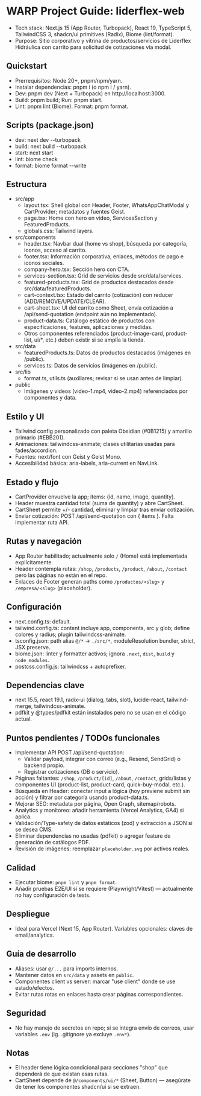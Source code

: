 # WARP Project Guide: liderflex-web

- Tech stack: Next.js 15 (App Router, Turbopack), React 19, TypeScript 5, TailwindCSS 3, shadcn/ui primitives (Radix), Biome (lint/format).
- Purpose: Sitio corporativo y vitrina de productos/servicios de Liderflex Hidráulica con carrito para solicitud de cotizaciones vía modal.

## Quickstart
- Prerrequisitos: Node 20+, pnpm/npm/yarn.
- Instalar dependencias: pnpm i (o npm i / yarn).
- Dev: pnpm dev (Next + Turbopack) en http://localhost:3000.
- Build: pnpm build; Run: pnpm start.
- Lint: pnpm lint (Biome). Format: pnpm format.

## Scripts (package.json)
- dev: next dev --turbopack
- build: next build --turbopack
- start: next start
- lint: biome check
- format: biome format --write

## Estructura
- src/app
  - layout.tsx: Shell global con Header, Footer, WhatsAppChatModal y CartProvider; metadatos y fuentes Geist.
  - page.tsx: Home con hero en video, ServicesSection y FeaturedProducts.
  - globals.css: Tailwind layers.
- src/components
  - header.tsx: Navbar dual (home vs shop), búsqueda por categoría, iconos, acceso al carrito.
  - footer.tsx: Información corporativa, enlaces, métodos de pago e iconos sociales.
  - company-hero.tsx: Sección hero con CTA.
  - services-section.tsx: Grid de servicios desde src/data/services.
  - featured-products.tsx: Grid de productos destacados desde src/data/featuredProducts.
  - cart-context.tsx: Estado del carrito (cotización) con reducer (ADD/REMOVE/UPDATE/CLEAR).
  - cart-sheet.tsx: UI del carrito como Sheet, envía cotización a /api/send-quotation (endpoint aún no implementado).
  - product-data.ts: Catálogo estático de productos con especificaciones, features, aplicaciones y medidas.
  - Otros componentes referenciados (product-image-card, product-list, ui/*, etc.) deben existir si se amplía la tienda.
- src/data
  - featuredProducts.ts: Datos de productos destacados (imágenes en /public).
  - services.ts: Datos de servicios (imágenes en /public).
- src/lib
  - format.ts, utils.ts (auxiliares; revisar si se usan antes de limpiar).
- public
  - Imágenes y videos (video-1.mp4, video-2.mp4) referenciados por componentes y data.

## Estilo y UI
- Tailwind config personalizado con paleta Obsidian (#0B1215) y amarillo primario (#EBB201).
- Animaciones: tailwindcss-animate; clases utilitarias usadas para fades/accordion.
- Fuentes: next/font con Geist y Geist Mono.
- Accesibilidad básica: aria-labels, aria-current en NavLink.

## Estado y flujo
- CartProvider envuelve la app; items: {id, name, image, quantity}.
- Header muestra cantidad total (suma de quantity) y abre CartSheet.
- CartSheet permite +/- cantidad, eliminar y limpiar tras enviar cotización.
- Enviar cotización: POST /api/send-quotation con { items }. Falta implementar ruta API.

## Rutas y navegación
- App Router habilitado; actualmente solo `/` (Home) está implementada explícitamente.
- Header contempla rutas: `/shop`, `/products`, `/product`, `/about`, `/contact` pero las páginas no están en el repo.
- Enlaces de Footer generan paths como `/productos/<slug>` y `/empresa/<slug>` (placeholder).

## Configuración
- next.config.ts: default.
- tailwind.config.ts: content incluye app, components, src y glob; define colores y radius; plugin tailwindcss-animate.
- tsconfig.json: path alias `@/*` -> `./src/*`, moduleResolution bundler, strict, JSX preserve.
- biome.json: linter y formatter activos; ignora `.next`, `dist`, `build` y `node_modules`.
- postcss.config.js: tailwindcss + autoprefixer.

## Dependencias clave
- next 15.5, react 19.1, radix-ui (dialog, tabs, slot), lucide-react, tailwind-merge, tailwindcss-animate.
- pdfkit y @types/pdfkit están instalados pero no se usan en el código actual.

## Puntos pendientes / TODOs funcionales
- Implementar API POST /api/send-quotation:
  - Validar payload, integrar con correo (e.g., Resend, SendGrid) o backend propio.
  - Registrar cotizaciones (DB o servicio).
- Páginas faltantes: `/shop`, `/product/[id]`, `/about`, `/contact`, grids/listas y componentes UI (product-list, product-card, quick-buy-modal, etc.).
- Búsqueda en Header: conectar input a lógica (hoy previene submit sin acción) y filtrar por categoría usando product-data.ts.
- Mejorar SEO: metadata por página, Open Graph, sitemap/robots.
- Analytics y monitoreo: añadir herramienta (Vercel Analytics, GA4) si aplica.
- Validación/Type-safety de datos estáticos (zod) y extracción a JSON si se desea CMS.
- Eliminar dependencias no usadas (pdfkit) o agregar feature de generación de catálogos PDF.
- Revisión de imágenes: reemplazar `placeholder.svg` por activos reales.

## Calidad
- Ejecutar biome: `pnpm lint` y `pnpm format`.
- Añadir pruebas E2E/UI si se requiere (Playwright/Vitest) — actualmente no hay configuración de tests.

## Despliegue
- Ideal para Vercel (Next 15, App Router). Variables opcionales: claves de email/analytics.

## Guía de desarrollo
- Aliases: usar `@/...` para imports internos.
- Mantener datos en `src/data` y assets en `public`.
- Componentes client vs server: marcar "use client" donde se use estado/efectos.
- Evitar rutas rotas en enlaces hasta crear páginas correspondientes.

## Seguridad
- No hay manejo de secretos en repo; si se integra envío de correos, usar variables `.env` (ig. .gitignore ya excluye `.env*`).

## Notas
- El header tiene lógica condicional para secciones "shop" que dependerá de que existan esas rutas.
- CartSheet depende de `@/components/ui/*` (Sheet, Button) — asegúrate de tener los componentes shadcn/ui si se extraen.
